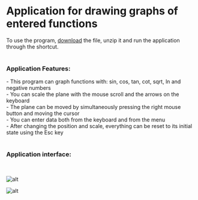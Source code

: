 # Application for drawing graphs of entered functions

To use the program, [download](https://github.com/lilarin/Coursework-Graph-Plotter/raw/main/Graph%20plotter.zip) 
the file, unzip it and run the application through the shortcut.
</br></br>
<h3>Application Features:</h3>
- This program can graph functions with: sin, cos, tan, cot, sqrt, ln and negative numbers</br>
- You can scale the plane with the mouse scroll and the arrows on the keyboard</br>
- The plane can be moved by simultaneously pressing the right mouse button and moving the cursor</br>
- You can enter data both from the keyboard and from the menu</br>
- After changing the position and scale, everything can be reset to its initial state using the Esc key
</br></br>
<h3>Application interface:</h3>
</br>

![alt](https://i.imgur.com/6EwN629.png)

![alt](https://i.imgur.com/ko47VvW.png)
